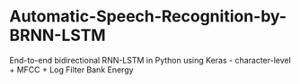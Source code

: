 # Automatic-Speech-Recognition-by-BRNN-LSTM
End-to-end bidirectional RNN-LSTM in Python using Keras - character-level + MFCC + Log Filter Bank Energy
